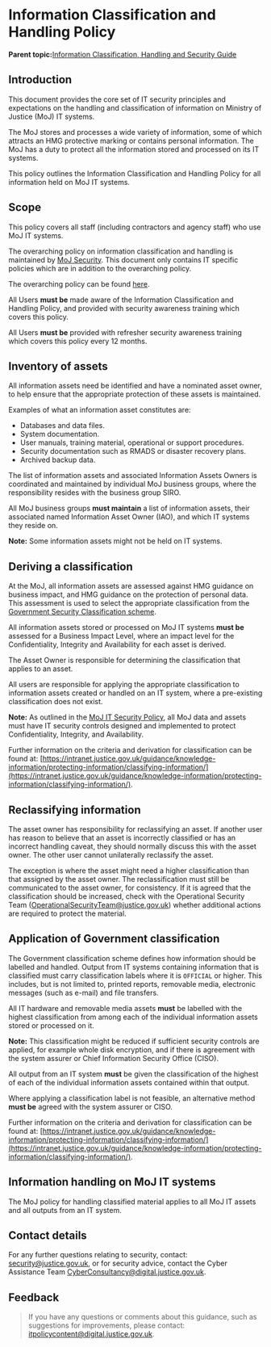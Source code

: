 # Information Classification and Handling Policy

**Parent topic:**[Information Classification, Handling and Security Guide](information-classification-handling-and-security-guide.md)

## Introduction

This document provides the core set of IT security principles and expectations on the handling and classification of information on Ministry of Justice \(MoJ\) IT systems.

The MoJ stores and processes a wide variety of information, some of which attracts an HMG protective marking or contains personal information. The MoJ has a duty to protect all the information stored and processed on its IT systems.

This policy outlines the Information Classification and Handling Policy for all information held on MoJ IT systems.

## Scope

This policy covers all staff \(including contractors and agency staff\) who use MoJ IT systems.

The overarching policy on information classification and handling is maintained by [MoJ Security](https://intranet.justice.gov.uk/guidance/security/). This document only contains IT specific policies which are in addition to the overarching policy.

The overarching policy can be found [here](government-classification-scheme.md).

All Users **must be** made aware of the Information Classification and Handling Policy, and provided with security awareness training which covers this policy.

All Users **must be** provided with refresher security awareness training which covers this policy every 12 months.

## Inventory of assets

All information assets need be identified and have a nominated asset owner, to help ensure that the appropriate protection of these assets is maintained.

Examples of what an information asset constitutes are:

-   Databases and data files.
-   System documentation.
-   User manuals, training material, operational or support procedures.
-   Security documentation such as RMADS or disaster recovery plans.
-   Archived backup data.

The list of information assets and associated Information Assets Owners is coordinated and maintained by individual MoJ business groups, where the responsibility resides with the business group SIRO.

All MoJ business groups **must maintain** a list of information assets, their associated named Information Asset Owner \(IAO\), and which IT systems they reside on.

**Note:** Some information assets might not be held on IT systems.

## Deriving a classification

At the MoJ, all information assets are assessed against HMG guidance on business impact, and HMG guidance on the protection of personal data. This assessment is used to select the appropriate classification from the [Government Security Classification scheme](https://www.gov.uk/government/publications/government-security-classifications).

All information assets stored or processed on MoJ IT systems **must be** assessed for a Business Impact Level, where an impact level for the Confidentiality, Integrity and Availability for each asset is derived.

The Asset Owner is responsible for determining the classification that applies to an asset.

All users are responsible for applying the appropriate classification to information assets created or handled on an IT system, where a pre-existing classification does not exist.

**Note:** As outlined in the [MoJ IT Security Policy](it-security-policy-overview.md), all MoJ data and assets must have IT security controls designed and implemented to protect Confidentiality, Integrity, and Availability.

Further information on the criteria and derivation for classification can be found at: [https://intranet.justice.gov.uk/guidance/knowledge-information/protecting-information/classifying-information/](https://intranet.justice.gov.uk/guidance/knowledge-information/protecting-information/classifying-information/).

## Reclassifying information

The asset owner has responsibility for reclassifying an asset. If another user has reason to believe that an asset is incorrectly classified or has an incorrect handling caveat, they should normally discuss this with the asset owner. The other user cannot unilaterally reclassify the asset.

The exception is where the asset might need a higher classification than that assigned by the asset owner. The reclassification must still be communicated to the asset owner, for consistency. If it is agreed that the classification should be increased, check with the Operational Security Team \([OperationalSecurityTeam@justice.gov.uk](mailto:OperationalSecurityTeam@justice.gov.uk)\) whether additional actions are required to protect the material.

## Application of Government classification

The Government classification scheme defines how information should be labelled and handled. Output from IT systems containing information that is classified must carry classification labels where it is `OFFICIAL` or higher. This includes, but is not limited to, printed reports, removable media, electronic messages \(such as e-mail\) and file transfers.

All IT hardware and removable media assets **must** be labelled with the highest classification from among each of the individual information assets stored or processed on it.

**Note:** This classification might be reduced if sufficient security controls are applied, for example whole disk encryption, and if there is agreement with the system assurer or Chief Information Security Office \(CISO\).

All output from an IT system **must** be given the classification of the highest of each of the individual information assets contained within that output.

Where applying a classification label is not feasible, an alternative method **must be** agreed with the system assurer or CISO.

Further information on the criteria and derivation for classification can be found at: [https://intranet.justice.gov.uk/guidance/knowledge-information/protecting-information/classifying-information/](https://intranet.justice.gov.uk/guidance/knowledge-information/protecting-information/classifying-information/).

## Information handling on MoJ IT systems

The MoJ policy for handling classified material applies to all MoJ IT assets and all outputs from an IT system.

## Contact details

For any further questions relating to security, contact: [security@justice.gov.uk](mailto:security@justice.gov.uk), or for security advice, contact the Cyber Assistance Team [CyberConsultancy@digital.justice.gov.uk](mailto:CyberConsultancy@digital.justice.gov.uk).

## Feedback

> If you have any questions or comments about this guidance, such as suggestions for improvements, please contact: [itpolicycontent@digital.justice.gov.uk](mailto:itpolicycontent@digital.justice.gov.uk).

